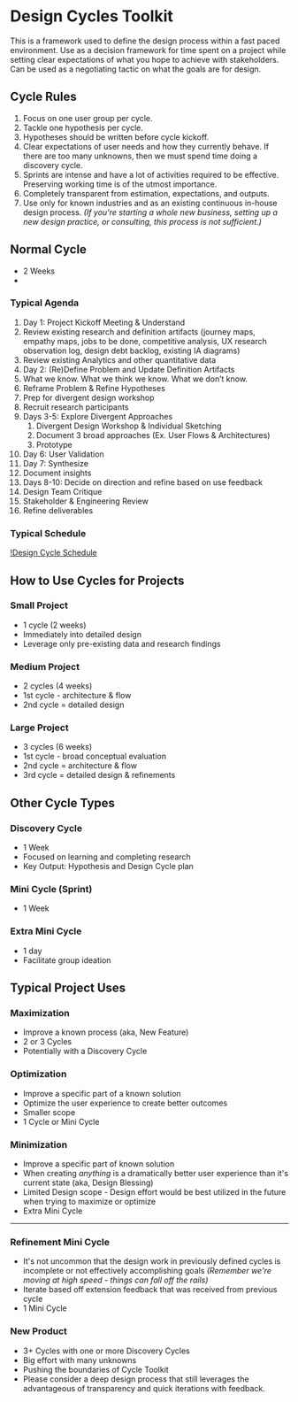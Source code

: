 # Design Cycles Toolkit

This is a framework used to define the design process within a fast paced environment. Use as a decision framework for time spent on a project while setting clear expectations of what you hope to achieve with stakeholders. Can be used as a negotiating tactic on what the goals are for design.

## Cycle Rules
1. Focus on one user group per cycle.
2. Tackle one hypothesis per cycle.
3. Hypotheses should be written before cycle kickoff.
4. Clear expectations of user needs and how they currently behave. If there are too many unknowns, then we must spend time doing a discovery cycle.
5. Sprints are intense and have a lot of activities required to be effective. Preserving working time is of the utmost importance.
6. Completely transparent from estimation, expectations, and outputs.
7. Use only for known industries and as an existing continuous in-house design process. *(If you're starting a whole new business, setting up a new design practice, or consulting, this process is not sufficient.)*


## Normal Cycle
- 2 Weeks
- 

### Typical Agenda
1. Day 1: Project Kickoff Meeting & Understand 
  1. Review existing research and definition artifacts (journey maps, empathy maps, jobs to be done, competitive analysis, UX research observation log, design debt backlog, existing IA diagrams)
  2. Review existing Analytics and other quantitative data
2. Day 2: (Re)Define Problem and Update Definition Artifacts
  3. What we know. What we think we know. What we don’t know. 
  4. Reframe Problem & Refine Hypotheses
  5. Prep for divergent design workshop
  6. Recruit research participants
3. Days 3-5: Explore Divergent Approaches
   1. Divergent Design Workshop & Individual Sketching
   2. Document 3 broad approaches (Ex. User Flows & Architectures)
   3. Prototype
4. Day 6: User Validation
5. Day 7: Synthesize
  7. Document insights
6. Days 8-10: Decide on direction and refine based on use feedback
  8. Design Team Critique
  9.  Stakeholder & Engineering Review
  10. Refine deliverables

### Typical Schedule
[!Design Cycle Schedule](./assets/Design-Cycle-Schedule.png)

## How to Use Cycles for Projects

### Small Project
- 1 cycle (2 weeks)
- Immediately into detailed design
- Leverage only pre-existing data and research findings

### Medium Project
- 2 cycles (4 weeks)
- 1st cycle - architecture & flow
- 2nd cycle = detailed design

### Large Project 
- 3 cycles (6 weeks)
- 1st cycle - broad conceptual evaluation
- 2nd cycle = architecture & flow
- 3rd cycle = detailed design & refinements 

## Other Cycle Types

### Discovery Cycle
- 1 Week
- Focused on learning and completing research
- Key Output: Hypothesis and Design Cycle plan

### Mini Cycle (Sprint)
- 1 Week

### Extra Mini Cycle
- 1 day
- Facilitate group ideation


## Typical Project Uses

### Maximization
- Improve a known process (aka, New Feature)
- 2 or 3 Cycles
- Potentially with a Discovery Cycle

### Optimization
- Improve a specific part of a known solution
- Optimize the user experience to create better outcomes
- Smaller scope
- 1 Cycle or Mini Cycle

### Minimization
- Improve a specific part of known solution
- When creating *anything* is a dramatically better user experience than it's current state (aka, Design Blessing)
- Limited Design scope - Design effort would be best utilized in the future when trying to maximize or optimize
- Extra Mini Cycle

---

### Refinement Mini Cycle
- It's not uncommon that the design work in previously defined cycles is incomplete or not effectively accomplishing goals *(Remember we're moving at high speed - things can fall off the rails)*
- Iterate based off extension feedback that was received from previous cycle 
- 1 Mini Cycle

### New Product
- 3+ Cycles with one or more Discovery Cycles
- Big effort with many unknowns
- Pushing the boundaries of Cycle Toolkit
- Please consider a deep design process that still leverages the advantageous of transparency and quick iterations with feedback.

